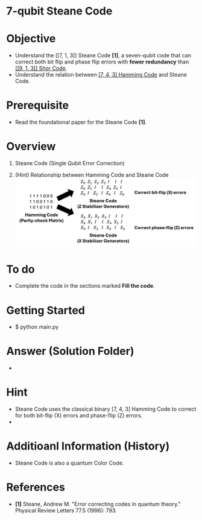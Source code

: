 # 7-qubit Steane Code

# Objective
- Understand the [[7, 1, 3]] Steane Code **[1]**, a seven-qubit code that can correct both bit flip and phase flip errors with **fewer redundancy** than [[[9, 1, 3]] Shor Code](https://github.com/dongwhee-kim/QEC_Exercise/tree/main/002_Shor_Code).
- Understand the relation between [[7, 4, 3] Hamming Code](https://github.com/dongwhee-kim/ECC-exercise/tree/main/01_Basic/01_7_4_Hamming_code) and Steane Code.

# Prerequisite
- Read the foundational paper for the Steane Code **[1]**.

# Overview
1) Steane Code (Single Qubit Error Correction)

2) (Hint) Relationship between Hamming Code and Steane Code
![Hamming_Steane](images/Hamming_Steane.png)

# To do
- Complete the code in the sections marked **Fill the code**.

# Getting Started
- $ python main.py

# Answer (Solution Folder)
- 

# Hint
- Steane Code uses the classical binary [7, 4, 3] Hamming Code to correct for both bit-flip (X) errors and phase-flip (Z) errors.
- 

# Additioanl Information (History)
- Steane Code is also a quantum Color Code.

# References
- **[1]** Steane, Andrew M. "Error correcting codes in quantum theory." Physical Review Letters 77.5 (1996): 793.
